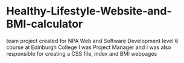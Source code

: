 # Healthy-Lifestyle-Website-and-BMI-calculator

team project created for NPA Web and Software Development level 6 course at Edinburgh College
I was Project Manager and I was also responsible for creating a CSS file, index and BMI webpages
